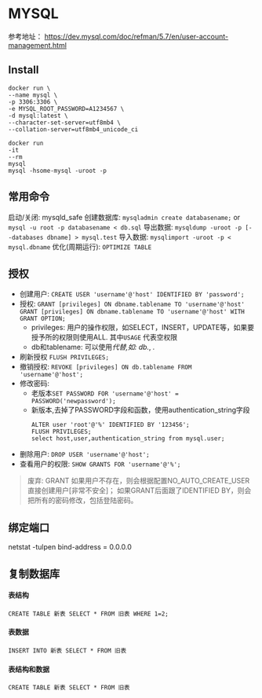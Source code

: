 # MYSQL
 参考地址：
https://dev.mysql.com/doc/refman/5.7/en/user-account-management.html
## Install
```Server
docker run \
--name mysql \
-p 3306:3306 \
-e MYSQL_ROOT_PASSWORD=A1234567 \
-d mysql:latest \
--character-set-server=utf8mb4 \
--collation-server=utf8mb4_unicode_ci
```
```
docker run 
-it
--rm
mysql
mysql -hsome-mysql -uroot -p
```
## 常用命令
启动/关闭: mysqld_safe
创建数据库: `mysqladmin create databasename;` or `mysql -u root -p databasename < db.sql`
导出数据: `mysqldump -uroot -p [--databases dbname] > mysql.test`
导入数据: `mysqlimport -uroot -p < mysql.dbname`
优化(周期运行): `OPTIMIZE TABLE`
## 授权
- 创建用户: `CREATE USER 'username'@'host' IDENTIFIED BY 'password';`
- 授权: 
    `GRANT [privileges] ON dbname.tablename TO 'username'@'host'`
    `GRANT [privileges] ON dbname.tablename TO 'username'@'host' WITH GRANT OPTION;`
    - privileges: 用户的操作权限，如SELECT，INSERT，UPDATE等，如果要授予所的权限则使用ALL. 其中`USAGE` 代表空权限
    - db和tablename: 可以使用*代替,如: db.*, *.* 
- 刷新授权
    `FLUSH PRIVILEGES;`
- 撤销授权: `REVOKE [privileges] ON db.tablename FROM 'username'@'host';`
- 修改密码: 
  - 老版本`SET PASSWORD FOR 'username'@'host' = PASSWORD('newpassword');`
  - 新版本,去掉了PASSWORD字段和函数，使用authentication_string字段
    ```
    ALTER user 'root'@'%' IDENTIFIED BY '123456';
    FLUSH PRIVILEGES;
    select host,user,authentication_string from mysql.user;
    ```
- 删除用户: `DROP USER 'username'@'host';`
- 查看用户的权限: `SHOW GRANTS FOR 'username'@'%';`
> 废弃: GRANT 如果用户不存在，则会根据配置NO_AUTO_CREATE_USER直接创建用户[非常不安全]； 如果GRANT后面跟了IDENTIFIED BY，则会把所有的密码修改，包括登陆密码。
## 绑定端口
netstat -tulpen
bind-address = 0.0.0.0
## 复制数据库
#### 表结构
`CREATE TABLE 新表 SELECT * FROM 旧表 WHERE 1=2;`
#### 表数据
`INSERT INTO 新表 SELECT * FROM 旧表`
#### 表结构和数据
`CREATE TABLE 新表 SELECT * FROM 旧表`

